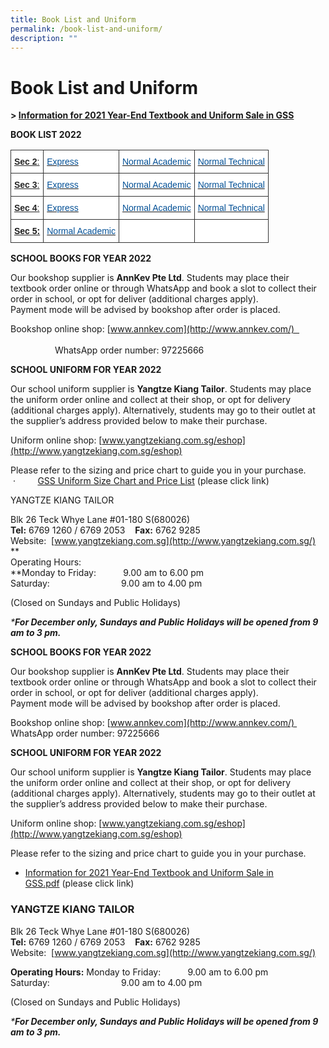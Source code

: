```yaml
---
title: Book List and Uniform
permalink: /book-list-and-uniform/
description: ""
---
```

# **Book List and Uniform**

**\> [Information for 2021 Year-End Textbook and Uniform Sale in GSS](/files/Information%20for%202021%20Year-End%20Textbook%20and%20Uniform%20Sale%20in%20GSS.pdf)**




**BOOK LIST 2022**

<table style="border-collapse:collapse;border-spacing:0" class="tg"><thead><tr><th style="background-color:#ffffff;border-color:#333333;border-style:solid;border-width:1px;color:#252525;font-family:Arial, sans-serif;font-size:14px;font-weight:bold;overflow:hidden;padding:10px 5px;text-align:left;text-decoration:underline;vertical-align:top;word-break:normal"><span style="text-decoration:underline">Sec 2</span><span style="font-weight:normal;color:#252525">:</span></th><th style="background-color:#ffffff;border-color:#333333;border-style:solid;border-width:1px;color:#454545;font-family:Arial, sans-serif;font-size:14px;font-weight:normal;overflow:hidden;padding:10px 5px;text-align:left;vertical-align:middle;word-break:normal"> <a href="/files/GSS%20Sec%202%20Express%20Book%20List%202022.pdf" target="_blank" rel="noopener noreferrer"><span style="text-decoration:none;color:#035096">Express</span></a></th><th style="background-color:#ffffff;border-color:#333333;border-style:solid;border-width:1px;color:#035096;font-family:Arial, sans-serif;font-size:14px;font-weight:normal;overflow:hidden;padding:10px 5px;text-align:left;vertical-align:top;word-break:normal"><a href="/files/GSS%20Sec%202%20NA%20Book%20List%202022.pdf" target="_blank" rel="noopener noreferrer"><span style="text-decoration:none;color:#035096">Normal Academic</span></a></th><th style="background-color:#ffffff;border-color:#333333;border-style:solid;border-width:1px;color:#035096;font-family:Arial, sans-serif;font-size:14px;font-weight:normal;overflow:hidden;padding:10px 5px;text-align:left;vertical-align:top;word-break:normal"><a href="/files/GSS%20Sec%202%20NT%20Book%20List%202022.pdf" target="_blank" rel="noopener noreferrer"><span style="text-decoration:none;color:#035096">Normal Technical</span></a>             </th></tr></thead><tbody><tr><td style="background-color:#ffffff;border-color:#333333;border-style:solid;border-width:1px;color:#252525;font-family:Arial, sans-serif;font-size:14px;font-weight:bold;overflow:hidden;padding:10px 5px;text-align:left;text-decoration:underline;vertical-align:top;word-break:normal"><span style="text-decoration:underline">Sec 3</span><span style="font-weight:normal;color:#252525">:</span></td><td style="background-color:#ffffff;border-color:#333333;border-style:solid;border-width:1px;color:#035096;font-family:Arial, sans-serif;font-size:14px;overflow:hidden;padding:10px 5px;text-align:left;vertical-align:top;word-break:normal"><a href="/files/GSS%20Sec%203%20Express%20Book%20List%202022.pdf" target="_blank" rel="noopener noreferrer"><span style="text-decoration:none;color:#035096">Express</span></a></td><td style="background-color:#ffffff;border-color:#333333;border-style:solid;border-width:1px;color:#035096;font-family:Arial, sans-serif;font-size:14px;overflow:hidden;padding:10px 5px;text-align:left;vertical-align:top;word-break:normal"><a href="/files/GSS%20Sec%203%20NA%20Book%20List%202022.pdf" target="_blank" rel="noopener noreferrer"><span style="text-decoration:none;color:#035096">Normal Academic</span></a></td><td style="background-color:#ffffff;border-color:#333333;border-style:solid;border-width:1px;color:#035096;font-family:Arial, sans-serif;font-size:14px;overflow:hidden;padding:10px 5px;text-align:left;vertical-align:top;word-break:normal"><a href="/files/GSS%20Sec%203%20NT%20Book%20List%202022.pdf" target="_blank" rel="noopener noreferrer"><span style="text-decoration:none;color:#035096">Normal Technical</span></a>           </td></tr><tr><td style="background-color:#ffffff;border-color:#333333;border-style:solid;border-width:1px;color:#252525;font-family:Arial, sans-serif;font-size:14px;font-weight:bold;overflow:hidden;padding:10px 5px;text-align:left;text-decoration:underline;vertical-align:top;word-break:normal"><span style="text-decoration:underline">Sec 4</span><span style="font-weight:normal;color:#252525">:</span></td><td style="background-color:#ffffff;border-color:#333333;border-style:solid;border-width:1px;color:#035096;font-family:Arial, sans-serif;font-size:14px;overflow:hidden;padding:10px 5px;text-align:left;vertical-align:top;word-break:normal"><a href="/files/GSS%20Sec%204%20Express%20Book%20List%202022.pdf" target="_blank" rel="noopener noreferrer"><span style="text-decoration:none;color:#035096">Express</span></a></td><td style="background-color:#ffffff;border-color:#333333;border-style:solid;border-width:1px;color:#035096;font-family:Arial, sans-serif;font-size:14px;overflow:hidden;padding:10px 5px;text-align:left;vertical-align:top;word-break:normal"><a href="/files/GSS%20Sec%204%20NA%20Book%20List%202022.pdf" target="_blank" rel="noopener noreferrer"><span style="text-decoration:none;color:#035096">Normal Academic</span></a></td><td style="background-color:#ffffff;border-color:#333333;border-style:solid;border-width:1px;color:#035096;font-family:Arial, sans-serif;font-size:14px;overflow:hidden;padding:10px 5px;text-align:left;vertical-align:top;word-break:normal"><a href="/files/GSS%20Sec%204%20NT%20Book%20List%202022.pdf" target="_blank" rel="noopener noreferrer"><span style="text-decoration:none;color:#035096">Normal Technical</span></a></td></tr><tr><td style="background-color:#ffffff;border-color:#333333;border-style:solid;border-width:1px;font-family:Arial, sans-serif;font-size:14px;font-weight:bold;overflow:hidden;padding:10px 5px;text-align:left;text-decoration:underline;vertical-align:top;word-break:normal">Sec 5:</td><td style="background-color:#ffffff;border-color:#333333;border-style:solid;border-width:1px;color:#035096;font-family:Arial, sans-serif;font-size:14px;overflow:hidden;padding:10px 5px;text-align:left;vertical-align:top;word-break:normal"><a href="/files/GSS%20Sec%205%20NA%20Book%20List%202022.pdf" target="_blank" rel="noopener noreferrer"><span style="text-decoration:none;color:#035096">Normal Academic</span></a></td><td style="background-color:#ffffff;border-color:#333333;border-style:solid;border-width:1px;font-family:Arial, sans-serif;font-size:14px;overflow:hidden;padding:10px 5px;text-align:left;vertical-align:top;word-break:normal"></td><td style="background-color:#ffffff;border-color:#333333;border-style:solid;border-width:1px;font-family:Arial, sans-serif;font-size:14px;overflow:hidden;padding:10px 5px;text-align:left;vertical-align:top;word-break:normal"></td></tr></tbody></table>

  
  

  

**SCHOOL BOOKS FOR YEAR 2022**

Our bookshop supplier is **AnnKev Pte Ltd**. Students may place their textbook order online or through WhatsApp and book a slot to collect their order in school, or opt for deliver (additional charges apply).  
Payment mode will be advised by bookshop after order is placed.

Bookshop online shop: [www.annkev.com](http://www.annkev.com/)                                                                                                                                                               WhatsApp order number: 97225666

  

**SCHOOL UNIFORM FOR YEAR 2022**

Our school uniform supplier is **Yangtze Kiang Tailor**. Students may place the uniform order online and collect at their shop, or opt for delivery (additional charges apply). Alternatively, students may go to their outlet at the supplier’s address provided below to make their purchase.  
  
Uniform online shop: [www.yangtzekiang.com.sg/eshop](http://www.yangtzekiang.com.sg/eshop)  
  
Please refer to the sizing and price chart to guide you in your purchase.  
 ·         [GSS Uniform Size Chart and Price List](https://greenridgesec.moe.edu.sg/qql/slot/u178/Announcements/AY2021/2022%20Booklist/2022%20GSS%20Uniform%20Price%20List%20%20Sizing%20Chart.pdf) (please click link)  
  
  

YANGTZE KIANG TAILOR  

Blk 26 Teck Whye Lane #01-180 S(680026)  
**Tel:** 6769 1260 / 6769 2053    **Fax:** 6762 9285  
Website:  [www.yangtzekiang.com.sg](http://www.yangtzekiang.com.sg/)  
**  
Operating Hours:  
**Monday to Friday:           9.00 am to 6.00 pm  
Saturday:                             9.00 am to 4.00 pm

(Closed on Sundays and Public Holidays)

_\***For December only, Sundays and Public Holidays will be opened from 9 am to 3 pm.**_

**SCHOOL BOOKS FOR YEAR 2022**

Our bookshop supplier is **AnnKev Pte Ltd**. Students may place their textbook order online or through WhatsApp and book a slot to collect their order in school, or opt for deliver (additional charges apply).  
Payment mode will be advised by bookshop after order is placed.

Bookshop online shop: [www.annkev.com](http://www.annkev.com/)   
WhatsApp order number: 97225666


**SCHOOL UNIFORM FOR YEAR 2022**

Our school uniform supplier is **Yangtze Kiang Tailor**. Students may place the uniform order online and collect at their shop, or opt for delivery (additional charges apply). Alternatively, students may go to their outlet at the supplier’s address provided below to make their purchase.  
  
Uniform online shop: [www.yangtzekiang.com.sg/eshop](http://www.yangtzekiang.com.sg/eshop)  
  
Please refer to the sizing and price chart to guide you in your purchase.  
* [Information for 2021 Year-End Textbook and Uniform Sale in GSS.pdf](/files/Information%20for%202021%20Year-End%20Textbook%20and%20Uniform%20Sale%20in%20GSS.pdf) (please click link)


### YANGTZE KIANG TAILOR  

Blk 26 Teck Whye Lane #01-180 S(680026)  
**Tel:** 6769 1260 / 6769 2053    **Fax:** 6762 9285  
Website:  [www.yangtzekiang.com.sg](http://www.yangtzekiang.com.sg/)  

**Operating Hours:**
Monday to Friday:           9.00 am to 6.00 pm  
Saturday:                             9.00 am to 4.00 pm

(Closed on Sundays and Public Holidays)

_\***For December only, Sundays and Public Holidays will be opened from 9 am to 3 pm.**_